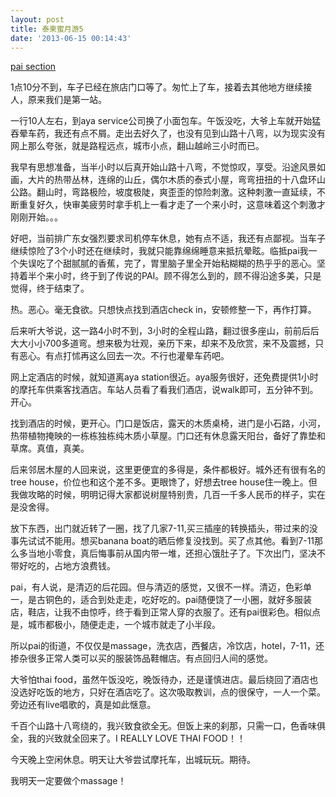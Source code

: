 ```yaml
---
layout: post
title: 泰柬蜜月游5
date: '2013-06-15 00:14:43'
---
```



<span style="text-decoration: underline;">pai section</span>

1点10分不到，车子已经在旅店门口等了。匆忙上了车，接着去其他地方继续接人，原来我们是第一站。

一行10人左右，到aya service公司换了小面包车。午饭没吃，大爷上车就开始猛吞晕车药，我还有点不屑。走出去好久了，也没有见到山路十八弯，以为现实没有网上那么夸张，就是路程远点，城市小点，翻山越岭三小时而已。

我早有思想准备，当半小时以后真开始山路十八弯，不觉惊叹，享受。沿途风景如画，大片的热带丛林，连绵的山丘，偶尔木质的泰式小屋，弯弯扭扭的十八盘环山公路。翻山时，弯路极险，坡度极陡，爽歪歪的惊险刺激。这种刺激一直延续，不断重复好久，快审美疲劳时拿手机上一看才走了一个来小时，这意味着这个刺激才刚刚开始。。。

好吧，当前排广东女强烈要求司机停车休息，她有点不适，我还有点鄙视。当车子继续惊险了3个小时还在继续时，我就只能靠绵绵睡意来抵抗晕眩。临抵pai我一个失误吃了个甜腻腻的香蕉，完了，胃里脑子里全开始粘糊糊的热乎乎的恶心。坚持着半个来小时，终于到了传说的PAI。顾不得怎么到的，顾不得沿途多美，只是觉得，终于结束了。

热。恶心。毫无食欲。只想快点找到酒店check in，安顿修整一下，再作打算。

后来听大爷说，这一路4小时不到，3小时的全程山路，翻过很多座山，前前后后大大小小700多道弯。想来极为壮观，亲历下来，却来不及欣赏，来不及震撼，只有恶心。有点打怵再这么回去一次。不行也灌晕车药吧。

网上定酒店的时候，就知道离aya station很近。aya服务很好，还免费提供1小时的摩托车供乘客找酒店。车站人员看了看我们酒店，说walk即可，五分钟不到。开心。

找到酒店的时候，更开心。门口是饭店，露天的木质桌椅，进门是小石路，小河，热带植物掩映的一栋栋独栋纯木质小草屋。门口还有休息露天阳台，备好了靠垫和草席。真值，真美。

后来邻居木屋的人回来说，这里更便宜的多得是，条件都极好。城外还有很有名的tree house，价位也和这个差不多。更眼馋了，好想去tree house住一晚上。但我做攻略的时候，明明记得大家都说树屋特别贵，几百一千多人民币的样子，实在是没舍得。

放下东西，出门就近转了一圈，找了几家7-11,买三插座的转换插头，带过来的没事先试试不能用。想买banana boat的晒后修复没找到。买了点其他。看到7-11那么多当地小零食，真后悔事前从国内带一堆，还担心饿肚子了。下次出门，坚决不带好吃的，占地方浪费钱。

pai，有人说，是清迈的后花园。但与清迈的感觉，又很不一样。清迈，色彩单一，是古铜色的，适合到处走走，吃好吃的。pai随便饶了一小圈，就好多服装店，鞋店，让我不由惊呼，终于看到正常人穿的衣服了。还有pai很彩色。相似点是，城市都极小，随便走走，一个城市就走了小半段。

所以pai的街道，不仅仅是massage，洗衣店，西餐店，冷饮店，hotel，7-11，还掺杂很多正常人类可以买的服装饰品鞋帽店。有点回归人间的感觉。

大爷怕thai food，虽然午饭没吃，晚饭待办，还是谨慎进店。最后绕回了酒店也没选好吃饭的地方，只好在酒店吃了。这次吸取教训，点的很保守，一人一个菜。旁边还有live唱歌的，真是如此惬意。

千百个山路十八弯绕的，我兴致食欲全无。但饭上来的刹那，只需一口，色香味俱全，我的兴致就全回来了。I REALLY LOVE THAI FOOD！！

今天晚上空闲休息。明天让大爷尝试摩托车，出城玩玩。期待。

我明天一定要做个massage！


